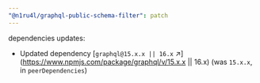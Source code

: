 ```yaml
---
"@n1ru4l/graphql-public-schema-filter": patch
---
```


dependencies updates: 

- Updated dependency [`graphql@15.x.x || 16.x` ↗︎](https://www.npmjs.com/package/graphql/v/15.x.x || 16.x) (was `15.x.x`, in `peerDependencies`)

